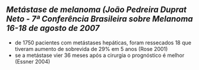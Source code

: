 ## ***Metástase de melanoma (João Pedreira Duprat Neto - 7ª Conferência Brasileira sobre Melanoma 16-18 de agosto de 2007***


- de 1750 pacientes com metástases hepáticas, foram ressecados 18 que tiveram aumento de sobrevida de 29% em 5 anos (Rose 2001\)  
- se a metástase vier 36 meses após a cirurgia o prognóstico é melhor (Essner 2004\)


